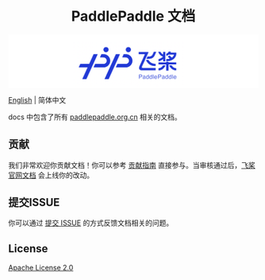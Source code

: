 <h1 align="center">PaddlePaddle 文档</h1>
<p align="center">
<img align="center" src="https://github.com/PaddlePaddle/Paddle/blob/develop/doc/imgs/logo.png?raw=true", width=1600>
<p>

[English](./README.md) | 简体中文

docs 中包含了所有 [paddlepaddle.org.cn](https://www.paddlepaddle.org.cn/documentation/docs/zh/guides/index_cn.html) 相关的文档。

## 贡献

我们非常欢迎你贡献文档！你可以参考 [贡献指南](CONTRIBUTING_cn.md) 直接参与。当审核通过后，[飞桨官网文档](https://www.paddlepaddle.org.cn/documentation/docs/zh/guides/index_cn.html) 会上线你的改动。

## 提交ISSUE

你可以通过 [提交 ISSUE](https://github.com/PaddlePaddle/Paddle/issues/new?assignees=&labels=&template=---document-issue-.md) 的方式反馈文档相关的问题。


## License

[Apache License 2.0](LICENSE)
